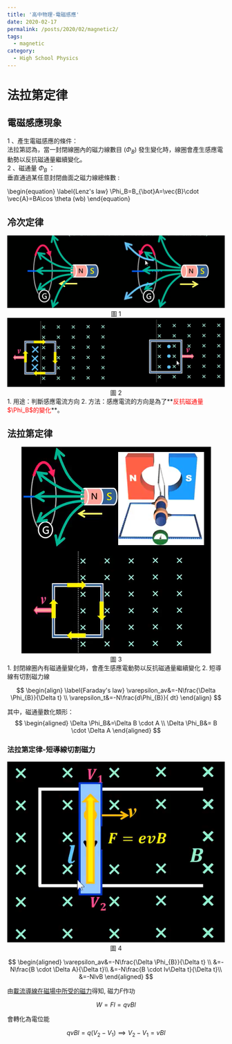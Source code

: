 ```yaml
---
title: '高中物理-電磁感應'
date: 2020-02-17
permalink: /posts/2020/02/magnetic2/
tags:
  - magnetic
category:
  - High School Physics
---
```


# 法拉第定律
## 電磁感應現象

1 、產生電磁感應的條件：  
法拉第認為，當一封閉線圈內的磁力線數目 ($\Phi_B$) 發生變化時，線圈會產生感應電  
動勢以反抗磁通量繼續變化。  
2 、磁通量 $\Phi_B$ ：  
垂直通過某任意封閉曲面之磁力線總條數 :

\begin{equation}
\label{Lenz's law}
\Phi_B=B_{\bot}A=\vec{B}\cdot \vec{A}=BA\cos \theta  (wb)
\end{equation}
  


## 冷次定律
<div style="text-align:center" id="image1"><img src="/images/high_school_physics/magnetic_2_1.PNG" /><br>圖 1</div>
<div style="text-align:center" id="image2"><img src="/images/high_school_physics/magnetic_2_2.PNG" /><br>圖 2</div>
1. 用途：判斷感應電流方向  
2. 方法：感應電流的方向是為了**<span style="color:red">反抗磁通量$\Phi_B$的變化</span>**。


## 法拉第定律  
<div style="text-align:center" id="image3"><img src="/images/high_school_physics/magnetic_2_3.PNG" /><br>圖 3</div>
1. 封閉線圈內有磁通量變化時，會產生感應電動勢以反抗磁通量繼續變化  
2. 短導線有切割磁力線     


$$
\begin{align}
\label{Faraday's law}
\varepsilon_av&=-N\frac{\Delta \Phi_{B}}{\Delta t} \\
\varepsilon_t&=-N\frac{d\Phi_{B}}{ dt}
\end{align}
$$

其中，磁通量数化類形：
$$
\begin{aligned}
\Delta \Phi_B&=\Delta B \cdot A \\
\Delta \Phi_B&= B \cdot \Delta A
\end{aligned}
$$

### 法拉第定律-短導線切割磁力
<div style="text-align:center" id="image4"><img src="/images/high_school_physics/magnetic_2_4.PNG" /><br>圖 4</div>

$$
\begin{aligned}
\varepsilon_av&=-N\frac{\Delta \Phi_{B}}{\Delta t} \\
&=-N\frac{B \cdot \Delta A}{\Delta t}\\
&=-N\frac{B \cdot lv\Delta t}{\Delta t}\\
&=-NlvB
\end{aligned}
$$

由[載流導線在磁場中所受的磁力](https://chchoiw.github.io/posts/2020/02/magnetic/#mjx-eqn-Lorentz%20force)得知, 磁力$F$作功

$$
W=Fl=qvBl
$$

會轉化為電位能

$$
qvBl=q(V_2-V_1) \implies V_2-V_1=vBl
$$

